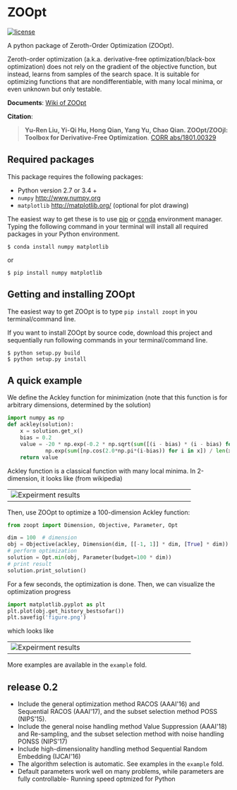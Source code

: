 # ZOOpt

[![license](https://img.shields.io/github/license/mashape/apistatus.svg?maxAge=2592000)](https://github.com/eyounx/ZOOpt/blob/master/LICENSE.txt)

A python package of Zeroth-Order Optimization (ZOOpt). 

Zeroth-order optimization (a.k.a. derivative-free optimization/black-box optimization) does not rely on the gradient of the objective function, but instead, learns from samples of the search space. It is suitable for optimizing functions that are nondifferentiable, with many local minima, or even unknown but only testable.

**Documents**: [Wiki of ZOOpt](https://github.com/eyounx/ZOOpt/wiki)

**Citation**: 

> **Yu-Ren Liu, Yi-Qi Hu, Hong Qian, Yang Yu, Chao Qian. ZOOpt/ZOOjl: Toolbox for Derivative-Free Optimization**. [CORR abs/1801.00329](https://arxiv.org/abs/1801.00329)

## Required packages

This package requires the following packages:

- Python version 2.7 or 3.4 +
- `numpy` http://www.numpy.org
- `matplotlib`  http://matplotlib.org/ (optional for plot drawing)

The easiest way to get these is to use [pip](https://pypi.python.org/pypi/pip) or [conda](https://www.anaconda.com/what-is-anaconda/) environment manager. Typing the following command in your terminal will install all required packages in your Python environment.

```
$ conda install numpy matplotlib
```

or 

```
$ pip install numpy matplotlib
```

## Getting and installing ZOOpt

The easiest way to get ZOOpt is to type `pip install zoopt` in you terminal/command line.

If you want to install ZOOpt by source code, download this project and sequentially run following commands in your terminal/command line.

```
$ python setup.py build
$ python setup.py install
```

## A quick example

We define the Ackley function for minimization (note that this function is for arbitrary dimensions, determined by the solution)

```python
import numpy as np
def ackley(solution):
    x = solution.get_x()
    bias = 0.2
    value = -20 * np.exp(-0.2 * np.sqrt(sum([(i - bias) * (i - bias) for i in x]) / len(x))) - \
            np.exp(sum([np.cos(2.0*np.pi*(i-bias)) for i in x]) / len(x)) + 20.0 + np.e
    return value
```

Ackley function is a classical function with many local minima. In 2-dimension, it looks like (from wikipedia)

<table border=0><tr><td width="400px"><img src="https://upload.wikimedia.org/wikipedia/commons/thumb/9/98/Ackley%27s_function.pdf/page1-400px-Ackley%27s_function.pdf.jpg" alt="Expeirment results"/></td></tr></table>

 Then, use ZOOpt to optimize a 100-dimension Ackley function:

```python
from zoopt import Dimension, Objective, Parameter, Opt

dim = 100  # dimension
obj = Objective(ackley, Dimension(dim, [[-1, 1]] * dim, [True] * dim))
# perform optimization
solution = Opt.min(obj, Parameter(budget=100 * dim))
# print result
solution.print_solution()
```

For a few seconds, the optimization is done. Then, we can visualize the optimization progress

```python
import matplotlib.pyplot as plt
plt.plot(obj.get_history_bestsofar())
plt.savefig('figure.png')
```

which looks like

<table border=0><tr><td width="400px"><img src="https://github.com/eyounx/ZOOpt/blob/dev/img/quick_start.png?raw=true" alt="Expeirment results"/></td></tr></table>

More examples are available in the `example` fold.

## release 0.2

- Include the general optimization method RACOS (AAAI'16) and Sequential RACOS (AAAI'17), and the subset selection method POSS (NIPS'15).
- Include the general noise handling method Value Suppression (AAAI'18) and Re-sampling, and the subset selection method with noise handling PONSS (NIPS'17)
- Include high-dimensionality handling method Sequential Random Embedding (IJCAI'16)
- The algorithm selection is automatic. See examples in the `example` fold.
- Default parameters work well on many problems, while parameters are fully controllable- Running speed optmized for Python
